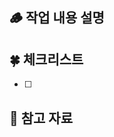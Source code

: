 ## 🪵 작업 내용 설명
<!-- 해당 브랜치에서 작업할 내용을 간단하게 작성해주세요 -->

## 🍀 체크리스트
<!---  "중요한 순서" 대로 작업 리스트를 작성해주세요 -->
- [ ]

## 📒 참고 자료
<!---  진행하면서 참고했던 자료들을 올려주세요. -->